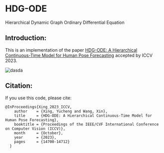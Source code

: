 # HDG-ODE
Hierarchical Dynamic Graph Ordinary Differential Equation

## Introduction: 
This is an implementation of the paper [HDG-ODE: A Hierarchical Continuous-Time Model for Human Pose Forecasting](https://openaccess.thecvf.com/content/ICCV2023/html/Xing_HDG-ODE_A_Hierarchical_Continuous-Time_Model_for_Human_Pose_Forecasting_ICCV_2023_paper.html) accepted by ICCV 2023.

![dasda](https://drive.google.com/file/d/1WxvOMu1tDX_ZuZMjLqjnayGxXoU9jUC7/view?usp=sharing)

## Citation:
If you use this code, please cite:
```
@InProceedings{Xing_2023_ICCV,
    author    = {Xing, Yucheng and Wang, Xin},
    title     = {HDG-ODE: A Hierarchical Continuous-Time Model for Human Pose Forecasting},
    booktitle = {Proceedings of the IEEE/CVF International Conference on Computer Vision (ICCV)},
    month     = {October},
    year      = {2023},
    pages     = {14700-14712}
  }
```
